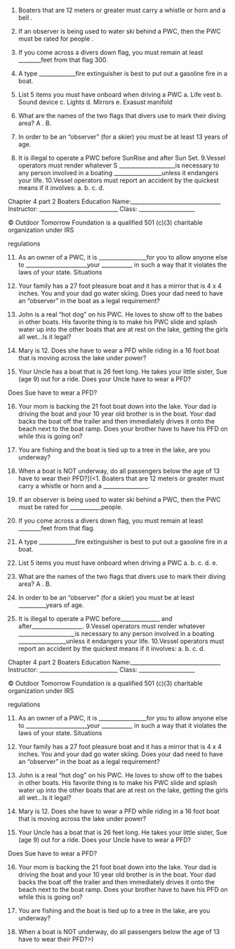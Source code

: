 1. Boaters that are 12 meters or greater must carry a whistle or horn and a bell .
2. If an observer is being used to water ski behind a PWC, then the PWC must be
rated for people .
3. If you come across a divers down flag, you must remain at least ________feet
from that flag 300.
4. A type _____________fire extinguisher is best to put out a gasoline fire in a boat.
5. List 5 items you must have onboard when driving a PWC
a. Life vest 
b. Sound device 
c. Lights
d. Mirrors
e. Exasust manifold
6. What are the names of the two flags that divers use to mark their diving area?
A . B.
7. In order to be an “observer” (for a skier) you must be at least 13 years of
age.

8. It is illegal to operate a PWC before SunRise and after Sun Set.
9.Vessel operators must render whatever S ____________________is necessary to any
person involved in a boating _________________unless it endangers your life.
10.Vessel operators must report an accident by the quickest means if it involves:
	a.
	b.
	c.
	d.

Chapter 4 part 2 Boaters Education
Name:________________________________
Instructor: ____________________________
Class: ____________________

© Outdoor Tomorrow Foundation is a qualified 501 (c)(3) charitable organization under IRS

regulations

11. As an owner of a PWC, it is _________________for you to allow anyone else to
______________________your ___________ in such a way that it violates the laws of
your state.
Situations

12. Your family has a 27 foot pleasure boat and it has a mirror that is 4 x 4 inches.
You and your dad go water skiing. Does your dad need to have an “observer” in the
boat as a legal requirement?

13. John is a real “hot dog” on his PWC. He loves to show off to the babes in other
boats. His favorite thing is to make his PWC slide and splash water up into the other
boats that are at rest on the lake, getting the girls all wet...Is it legal?

14. Mary is 12. Does she have to wear a PFD while riding in a 16 foot boat that is
moving across the lake under power?

15. Your Uncle has a boat that is 26 feet long. He takes your little sister, Sue (age 9)
out for a ride. Does your Uncle have to wear a PFD?

Does Sue have to wear a PFD?

16. Your mom is backing the 21 foot boat down into the lake. Your dad is driving the
boat and your 10 year old brother is in the boat. Your dad backs the boat off the trailer
and then immediately drives it onto the beach next to the boat ramp. Does your brother
have to have his PFD on while this is going on?

17. You are fishing and the boat is tied up to a tree in the lake, are you underway?

18. When a boat is NOT underway, do all passengers below the age of 13 have to
wear their PFD?](<1. Boaters that are 12 meters or greater must carry a whistle or horn and a
________________.
2. If an observer is being used to water ski behind a PWC, then the PWC must be
rated for ___________people.
3. If you come across a divers down flag, you must remain at least ________feet
from that flag.
4. A type _____________fire extinguisher is best to put out a gasoline fire in a boat.
5. List 5 items you must have onboard when driving a PWC
a.
b.
c.
d.
e.
6. What are the names of the two flags that divers use to mark their diving area?
A . B.
7. In order to be an “observer” (for a skier) you must be at least __________years of
age.

8. It is illegal to operate a PWC before______________ and
after__________________.
9.Vessel operators must render whatever ____________________is necessary to any
person involved in a boating _________________unless it endangers your life.
10.Vessel operators must report an accident by the quickest means if it involves:
a.
b.
c.
d.

Chapter 4 part 2 Boaters Education
Name:________________________________
Instructor: ____________________________
Class: ____________________

© Outdoor Tomorrow Foundation is a qualified 501 (c)(3) charitable organization under IRS

regulations

11. As an owner of a PWC, it is _________________for you to allow anyone else to
______________________your ___________ in such a way that it violates the laws of
your state.
Situations

12. Your family has a 27 foot pleasure boat and it has a mirror that is 4 x 4 inches.
You and your dad go water skiing. Does your dad need to have an “observer” in the
boat as a legal requirement?

13. John is a real “hot dog” on his PWC. He loves to show off to the babes in other
boats. His favorite thing is to make his PWC slide and splash water up into the other
boats that are at rest on the lake, getting the girls all wet...Is it legal?

14. Mary is 12. Does she have to wear a PFD while riding in a 16 foot boat that is
moving across the lake under power?

15. Your Uncle has a boat that is 26 feet long. He takes your little sister, Sue (age 9)
out for a ride. Does your Uncle have to wear a PFD?

Does Sue have to wear a PFD?

16. Your mom is backing the 21 foot boat down into the lake. Your dad is driving the
boat and your 10 year old brother is in the boat. Your dad backs the boat off the trailer
and then immediately drives it onto the beach next to the boat ramp. Does your brother
have to have his PFD on while this is going on?

17. You are fishing and the boat is tied up to a tree in the lake, are you underway?

18. When a boat is NOT underway, do all passengers below the age of 13 have to
wear their PFD?>)